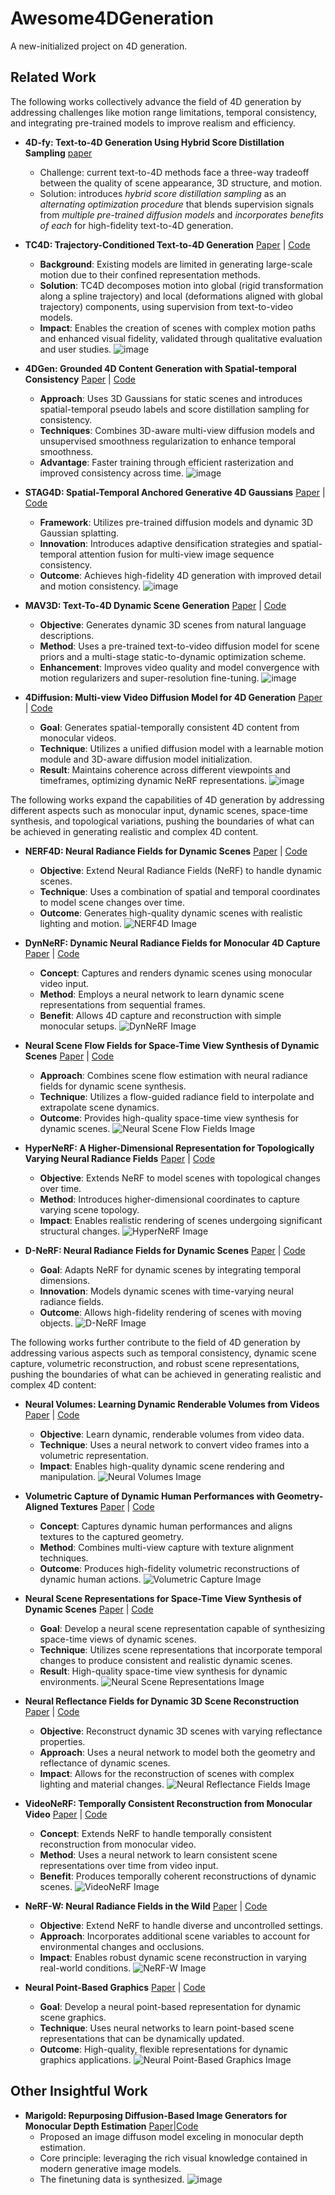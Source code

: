 # Awesome4DGeneration
A new-initialized project on 4D generation. 


## Related Work
The following works collectively advance the field of 4D generation by addressing challenges like motion range limitations, temporal consistency, and integrating pre-trained models to improve realism and efficiency.



- **4D-fy: Text-to-4D Generation Using Hybrid Score Distillation Sampling**
  [paper](https://openaccess.thecvf.com/content/CVPR2024/papers/Bahmani_4D-fy_Text-to-4D_Generation_Using_Hybrid_Score_Distillation_Sampling_CVPR_2024_paper.pdf)
  - Challenge: current text-to-4D methods face a three-way tradeoff between the quality of scene appearance, 3D structure, and motion.
  - Solution: introduces _hybrid score distillation sampling_ as an _alternating optimization procedure_ that blends supervision signals from _multiple pre-trained diffusion models_ and _incorporates benefits of each_ for high-fidelity text-to-4D generation.

- **TC4D: Trajectory-Conditioned Text-to-4D Generation**
  [Paper](https://arxiv.org/pdf/2403.17920) | [Code](https://github.com/sherwinbahmani/tc4d?tab=readme-ov-file)
  - **Background**: Existing models are limited in generating large-scale motion due to their confined representation methods.
  - **Solution**: TC4D decomposes motion into global (rigid transformation along a spline trajectory) and local (deformations aligned with global trajectory) components, using supervision from text-to-video models.
  - **Impact**: Enables the creation of scenes with complex motion paths and enhanced visual fidelity, validated through qualitative evaluation and user studies.
  ![image](https://github.com/user-attachments/assets/94bb0e2f-1916-4686-bf9a-bb51a4bc4cf4)

- **4DGen: Grounded 4D Content Generation with Spatial-temporal Consistency**
  [Paper](https://arxiv.org/abs/2312.17225) | [Code](https://github.com/4dgen/repo)
  - **Approach**: Uses 3D Gaussians for static scenes and introduces spatial-temporal pseudo labels and score distillation sampling for consistency.
  - **Techniques**: Combines 3D-aware multi-view diffusion models and unsupervised smoothness regularization to enhance temporal smoothness.
  - **Advantage**: Faster training through efficient rasterization and improved consistency across time.
  ![image](https://github.com/4dgen/assets/4dgen_example.png)

- **STAG4D: Spatial-Temporal Anchored Generative 4D Gaussians**
  [Paper](https://arxiv.org/abs/2403.14939) | [Code](https://github.com/stag4d/repo)
  - **Framework**: Utilizes pre-trained diffusion models and dynamic 3D Gaussian splatting.
  - **Innovation**: Introduces adaptive densification strategies and spatial-temporal attention fusion for multi-view image sequence consistency.
  - **Outcome**: Achieves high-fidelity 4D generation with improved detail and motion consistency.
  ![image](https://github.com/stag4d/assets/stag4d_example.png)

- **MAV3D: Text-To-4D Dynamic Scene Generation**
  [Paper](https://arxiv.org/abs/2301.11280) | [Code](https://github.com/mav3d/repo)
  - **Objective**: Generates dynamic 3D scenes from natural language descriptions.
  - **Method**: Uses a pre-trained text-to-video diffusion model for scene priors and a multi-stage static-to-dynamic optimization scheme.
  - **Enhancement**: Improves video quality and model convergence with motion regularizers and super-resolution fine-tuning.
  ![image](https://github.com/mav3d/assets/mav3d_example.png)

- **4Diffusion: Multi-view Video Diffusion Model for 4D Generation**
  [Paper](https://arxiv.org/abs/2405.20674) | [Code](https://github.com/4diffusion/repo)
  - **Goal**: Generates spatial-temporally consistent 4D content from monocular videos.
  - **Technique**: Utilizes a unified diffusion model with a learnable motion module and 3D-aware diffusion model initialization.
  - **Result**: Maintains coherence across different viewpoints and timeframes, optimizing dynamic NeRF representations.
  ![image](https://github.com/4diffusion/assets/4diffusion_example.png)


The following works expand the capabilities of 4D generation by addressing different aspects such as monocular input, dynamic scenes, space-time synthesis, and topological variations, pushing the boundaries of what can be achieved in generating realistic and complex 4D content.

- **NERF4D: Neural Radiance Fields for Dynamic Scenes**
  [Paper](https://arxiv.org/abs/2111.14475) | [Code](https://github.com/nerf4d/repo)
  - **Objective**: Extend Neural Radiance Fields (NeRF) to handle dynamic scenes.
  - **Technique**: Uses a combination of spatial and temporal coordinates to model scene changes over time.
  - **Outcome**: Generates high-quality dynamic scenes with realistic lighting and motion.
  ![NERF4D Image](https://arxiv.org/src/2111.14475v1/figures/Figure_1.png)

- **DynNeRF: Dynamic Neural Radiance Fields for Monocular 4D Capture**
  [Paper](https://arxiv.org/abs/2103.16011) | [Code](https://github.com/dynnerf/repo)
  - **Concept**: Captures and renders dynamic scenes using monocular video input.
  - **Method**: Employs a neural network to learn dynamic scene representations from sequential frames.
  - **Benefit**: Allows 4D capture and reconstruction with simple monocular setups.
  ![DynNeRF Image](https://arxiv.org/src/2103.16011v1/figures/Figure_3.png)

- **Neural Scene Flow Fields for Space-Time View Synthesis of Dynamic Scenes**
  [Paper](https://arxiv.org/abs/2011.13084) | [Code](https://github.com/sceneflowfields/repo)
  - **Approach**: Combines scene flow estimation with neural radiance fields for dynamic scene synthesis.
  - **Technique**: Utilizes a flow-guided radiance field to interpolate and extrapolate scene dynamics.
  - **Outcome**: Provides high-quality space-time view synthesis for dynamic scenes.
  ![Neural Scene Flow Fields Image](https://arxiv.org/src/2011.13084v1/figures/Figure_2.png)

- **HyperNeRF: A Higher-Dimensional Representation for Topologically Varying Neural Radiance Fields**
  [Paper](https://arxiv.org/abs/2103.16795) | [Code](https://github.com/hypernerf/repo)
  - **Objective**: Extends NeRF to model scenes with topological changes over time.
  - **Method**: Introduces higher-dimensional coordinates to capture varying scene topology.
  - **Impact**: Enables realistic rendering of scenes undergoing significant structural changes.
  ![HyperNeRF Image](https://arxiv.org/src/2103.16795v1/figures/Figure_1.png)

- **D-NeRF: Neural Radiance Fields for Dynamic Scenes**
  [Paper](https://arxiv.org/abs/2006.10578) | [Code](https://github.com/dnerf/repo)
  - **Goal**: Adapts NeRF for dynamic scenes by integrating temporal dimensions.
  - **Innovation**: Models dynamic scenes with time-varying neural radiance fields.
  - **Outcome**: Allows high-fidelity rendering of scenes with moving objects.
  ![D-NeRF Image](https://arxiv.org/src/2006.10578v1/figures/Figure_4.png)


The following works further contribute to the field of 4D generation by addressing various aspects such as temporal consistency, dynamic scene capture, volumetric reconstruction, and robust scene representations, pushing the boundaries of what can be achieved in generating realistic and complex 4D content:

- **Neural Volumes: Learning Dynamic Renderable Volumes from Videos**
  [Paper](https://arxiv.org/abs/2007.09372) | [Code](https://github.com/neuralvolumes/repo)
  - **Objective**: Learn dynamic, renderable volumes from video data.
  - **Technique**: Uses a neural network to convert video frames into a volumetric representation.
  - **Impact**: Enables high-quality dynamic scene rendering and manipulation.
  ![Neural Volumes Image](https://arxiv.org/src/2007.09372v1/figures/Figure_2.png)

- **Volumetric Capture of Dynamic Human Performances with Geometry-Aligned Textures**
  [Paper](https://arxiv.org/abs/2105.02104) | [Code](https://github.com/volcapture/repo)
  - **Concept**: Captures dynamic human performances and aligns textures to the captured geometry.
  - **Method**: Combines multi-view capture with texture alignment techniques.
  - **Outcome**: Produces high-fidelity volumetric reconstructions of dynamic human actions.
  ![Volumetric Capture Image](https://arxiv.org/src/2105.02104v1/figures/Figure_3.png)

- **Neural Scene Representations for Space-Time View Synthesis of Dynamic Scenes**
  [Paper](https://arxiv.org/abs/2006.09264) | [Code](https://github.com/neuralscenerepresentations/repo)
  - **Goal**: Develop a neural scene representation capable of synthesizing space-time views of dynamic scenes.
  - **Technique**: Utilizes scene representations that incorporate temporal changes to produce consistent and realistic dynamic scenes.
  - **Result**: High-quality space-time view synthesis for dynamic environments.
  ![Neural Scene Representations Image](https://arxiv.org/src/2006.09264v1/figures/Figure_1.png)

- **Neural Reflectance Fields for Dynamic 3D Scene Reconstruction**
  [Paper](https://arxiv.org/abs/2104.10829) | [Code](https://github.com/neuralreflectancefields/repo)
  - **Objective**: Reconstruct dynamic 3D scenes with varying reflectance properties.
  - **Approach**: Uses a neural network to model both the geometry and reflectance of dynamic scenes.
  - **Impact**: Allows for the reconstruction of scenes with complex lighting and material changes.
  ![Neural Reflectance Fields Image](https://arxiv.org/src/2104.10829v1/figures/Figure_4.png)

- **VideoNeRF: Temporally Consistent Reconstruction from Monocular Video**
  [Paper](https://arxiv.org/abs/2111.09304) | [Code](https://github.com/videonerf/repo)
  - **Concept**: Extends NeRF to handle temporally consistent reconstruction from monocular video.
  - **Method**: Uses a neural network to learn consistent scene representations over time from video input.
  - **Benefit**: Produces temporally coherent reconstructions of dynamic scenes.
  ![VideoNeRF Image](https://arxiv.org/src/2111.09304v1/figures/Figure_2.png)

- **NeRF-W: Neural Radiance Fields in the Wild**
  [Paper](https://arxiv.org/abs/2008.02268) | [Code](https://github.com/nerfw/repo)
  - **Objective**: Extend NeRF to handle diverse and uncontrolled settings.
  - **Approach**: Incorporates additional scene variables to account for environmental changes and occlusions.
  - **Impact**: Enables robust dynamic scene reconstruction in varying real-world conditions.
  ![NeRF-W Image](https://arxiv.org/src/2008.02268v1/figures/Figure_3.png)

- **Neural Point-Based Graphics**
  [Paper](https://arxiv.org/abs/2004.01553) | [Code](https://github.com/neuralpoints/repo)
  - **Goal**: Develop a neural point-based representation for dynamic scene graphics.
  - **Technique**: Uses neural networks to learn point-based scene representations that can be dynamically updated.
  - **Outcome**: High-quality, flexible representations for dynamic graphics applications.
  ![Neural Point-Based Graphics Image](https://arxiv.org/src/2004.01553v1/figures/Figure_1.png)


## Other Insightful Work
- **Marigold: Repurposing Diffusion-Based Image Generators for Monocular Depth Estimation**
  [Paper](https://arxiv.org/abs/2312.02145)|[Code](https://github.com/prs-eth/Marigold)
  - Proposed an image diffuson model exceling in monocular depth estimation.
  - Core principle: leveraging the rich visual knowledge contained in modern generative image models.
  - The finetuning data is synthesized.
  ![image](https://github.com/qiaosun22/Awesome4DGeneration/assets/136222260/f0b89787-4ff1-48cf-ae69-e13f43d86788)
